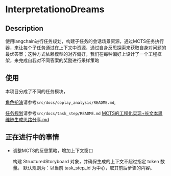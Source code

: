 # InterpretationoDreams

## Description
使用langchain进行任务规划，构建子任务的会话场景资源，通过MCTS任务执行器，来让每个子任务通过在上下文中资源，通过自身反思探索来获取自身对问题的最优答案；这种方式依赖模型的对齐偏好，我们在每种偏好上设计了一个工程框架，来完成自我对不同答案的奖励进行采样策略
 

## 使用
本项目分成了不同的任务模块，

[角色扮演](src/docs/coplay_analysis/README.md)请参考`src/docs/coplay_analysis/README.md`, 


[任务规划](src/docs/task_step/README.md)请参考`src/docs/task_step/README.md` [MCTS的工程化实现+长文本思维链生成思路分享.md](src/docs/task_step/MCTS的工程化实现+长文本思维链生成思路分享.md)
 

## 正在进行中的事情

- 调整MCTS的反思策略，增加上下文窗口


    构建 StructuredStoryboard 对象，并确保生成的上下文不超过指定 token 数量。
    默认规则为：以当前 task_step_id 为中心，取其前后步骤的内容。